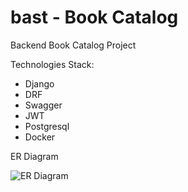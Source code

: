 # bast - Book Catalog

Backend Book Catalog Project

Technologies Stack:
 - Django
 - DRF
 - Swagger
 - JWT
 - Postgresql
 - Docker


ER Diagram

![ER Diagram](https://i.imgur.com/wJy3wMN.png)
